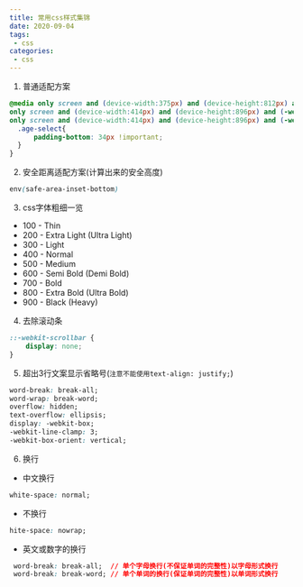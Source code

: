 ```yaml
---
title: 常用css样式集锦
date: 2020-09-04
tags:
 - css
categories: 
 - css
---
```

1. 普通适配方案
``` css
@media only screen and (device-width:375px) and (device-height:812px) and (-webkit-device-pixel-ratio:3),
only screen and (device-width:414px) and (device-height:896px) and (-webkit-device-pixel-ratio:2),
only screen and (device-width:414px) and (device-height:896px) and (-webkit-device-pixel-ratio:3){
  .age-select{
      padding-bottom: 34px !important;
  }
}
```
2. 安全距离适配方案(计算出来的安全高度)
``` css
env(safe-area-inset-bottom)
```
3. css字体粗细一览
- 100 - Thin
- 200 - Extra Light (Ultra Light)
- 300 - Light
- 400 - Normal
- 500 - Medium
- 600 - Semi Bold (Demi Bold)
- 700 - Bold
- 800 - Extra Bold (Ultra Bold)
- 900 - Black (Heavy)
4. 去除滚动条
``` css
::-webkit-scrollbar {
    display: none;
}
```
5. 超出3行文案显示省略号(`注意不能使用text-align: justify;`)
``` css
word-break: break-all;
word-wrap: break-word;
overflow: hidden;
text-overflow: ellipsis;
display: -webkit-box;
-webkit-line-clamp: 3;
-webkit-box-orient: vertical;
```
6. 换行
- 中文换行 
``` css
white-space: normal;
```
- 不换行
``` css
hite-space: nowrap;
```
- 英文或数字的换行
``` css
 word-break: break-all;  // 单个字母换行(不保证单词的完整性)以字母形式换行
 word-break: break-word; // 单个单词的换行(保证单词的完整性)以单词形式换行
```